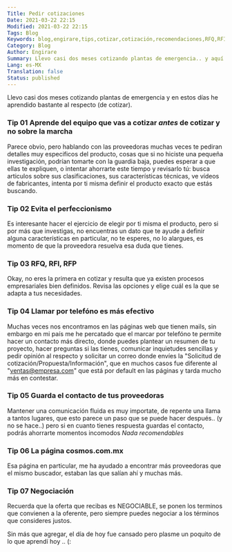 ```yaml
---
Title: Pedir cotizaciones
Date: 2021-03-22 22:15
Modified: 2021-03-22 22:15
Tags: Blog
Keywords: blog,engirare,tips,cotizar,cotización,recomendaciones,RFQ,RFI,RFP
Category: Blog
Author: Engirare
Summary: Llevo casi dos meses cotizando plantas de emergencia.. y aquí te doy algunas recomendaciones para cotizar equipos (:
Lang: es-MX
Translation: false
Status: published
---
```


Llevo casi dos meses cotizando plantas de emergencia y en estos días he aprendido bastante al respecto (de cotizar).

### Tip 01 Aprende del equipo que vas a cotizar _antes_ de cotizar y no sobre la marcha

Parece obvio, pero hablando con las proveedoras muchas veces te pediran detalles muy especificos del producto, cosas que si no hiciste una pequeña investigación, podrían tomarte con la guardia baja, puedes esperar a que ellas te expliquen, o intentar ahorrarte este tiempo y revisarlo tú: busca articulos sobre sus clasificaciones, sus características técnicas, ve vídeos de fabricantes, intenta por ti misma definir el producto exacto que estás buscando.

### Tip 02 Evita el perfeccionismo

Es interesante hacer el ejercicio de elegir por ti misma el producto, pero si por más que investigas, no encuentras un dato que te ayude a definir alguna características en particular, no te esperes, no lo alargues, es momento de que la proveedora resuelva esa duda que tienes.

### Tip 03 RFQ, RFI, RFP

Okay, no eres la primera en cotizar y resulta que ya existen procesos empresariales bien definidos. Revisa las opciones y elige cuál es la que se adapta a tus necesidades.

### Tip 04 Llamar por telefóno es más efectivo

Muchas veces nos encontramos en las páginas web que tienen mails, sin embargo en mi país me he percatado que el marcar por telefóno te permite hacer un contacto más directo, donde puedes plantear un resumen de tu proyecto, hacer preguntas si las tienes, comunicar inquietudes sencillas y pedir opinión al respecto y solicitar un correo donde envíes la "Solicitud de cotización/Propuesta/Información", que en muchos casos fue diferente al "ventas@empresa.com" que está por default en las páginas y tarda mucho más en contestar.

### Tip 05 Guarda el contacto de tus proveedoras

Mantener una comunicación fluida es muy importate, de repente una llama a tantos lugares, que esto parece un paso que se puede hacer después.. (y no se hace..) pero si en cuanto tienes respuesta guardas el contacto, podrás ahorrarte momentos incomodos _Nada recomendables_

### Tip 06 La página cosmos.com.mx

Esa página en particular, me ha ayudado a encontrar más proveedoras que el mismo buscador, estaban las que salían ahí y muchas más.

### Tip 07 Negociación

Recuerda que la oferta que recibas es NEGOCIABLE, se ponen los terminos que convienen a la oferente, pero siempre puedes negociar a los términos que consideres justos.

Sin más que agregar, el día de hoy fue cansado pero plasme un poquito de lo que aprendí hoy .. (:

